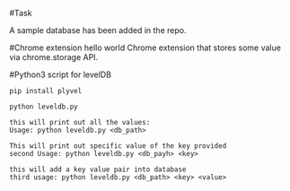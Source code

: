 #Task

A sample database has been added in the repo.

#Chrome extension 
hello world Chrome extension that stores some value via chrome.storage API.


#Python3 script for levelDB

```
pip install plyvel

```

```
python leveldb.py

this will print out all the values:
Usage: python leveldb.py <db_path>

This will print out specific value of the key provided
second Usage: python leveldb.py <db_payh> <key>

this will add a key value pair into database
third usage: python leveldb.py <db_path> <key> <value>

```

